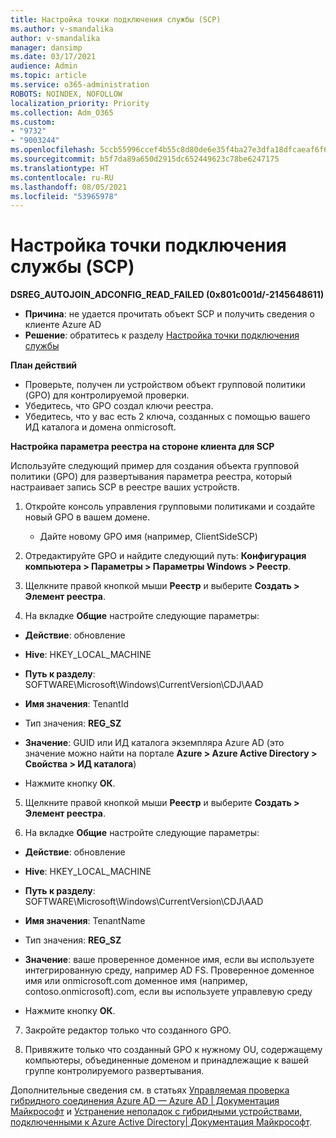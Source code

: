 ```yaml
---
title: Настройка точки подключения службы (SCP)
ms.author: v-smandalika
author: v-smandalika
manager: dansimp
ms.date: 03/17/2021
audience: Admin
ms.topic: article
ms.service: o365-administration
ROBOTS: NOINDEX, NOFOLLOW
localization_priority: Priority
ms.collection: Adm_O365
ms.custom:
- "9732"
- "9003244"
ms.openlocfilehash: 5ccb55996ccef4b55c8d80de6e35f4ba27e3dfa18dfcaeaf6f6ad1c54b6bb376
ms.sourcegitcommit: b5f7da89a650d2915dc652449623c78be6247175
ms.translationtype: HT
ms.contentlocale: ru-RU
ms.lasthandoff: 08/05/2021
ms.locfileid: "53965978"
---
```

# <a name="configure-service-connection-point-scp"></a>Настройка точки подключения службы (SCP)

**DSREG_AUTOJOIN_ADCONFIG_READ_FAILED (0x801c001d/-2145648611)**

- **Причина**: не удается прочитать объект SCP и получить сведения о клиенте Azure AD
- **Решение**: обратитесь к разделу [Настройка точки подключения службы](https://docs.microsoft.com/azure/active-directory/devices/hybrid-azuread-join-federated-domains#configure-hybrid-azure-ad-join)


**План действий**

- Проверьте, получен ли устройством объект групповой политики (GPO) для контролируемой проверки.
- Убедитесь, что GPO создал ключи реестра.
- Убедитесь, что у вас есть 2 ключа, созданных с помощью вашего ИД каталога и домена onmicrosoft.

**Настройка параметра реестра на стороне клиента для SCP**

Используйте следующий пример для создания объекта групповой политики (GPO) для развертывания параметра реестра, который настраивает запись SCP в реестре ваших устройств.

1. Откройте консоль управления групповыми политиками и создайте новый GPO в вашем домене.
     - Дайте новому GPO имя (например, ClientSideSCP)

2. Отредактируйте GPO и найдите следующий путь: **Конфигурация компьютера > Параметры > Параметры Windows > Реестр**.

3. Щелкните правой кнопкой мыши **Реестр** и выберите **Создать > Элемент реестра**.

4. На вкладке **Общие** настройте следующие параметры:
  
- **Действие**: обновление
    
- **Hive**: HKEY_LOCAL_MACHINE
    
- **Путь к разделу**: SOFTWARE\Microsoft\Windows\CurrentVersion\CDJ\AAD
    
- **Имя значения**: TenantId
    
- Тип значения: **REG_SZ**
    
- **Значение**: GUID или ИД каталога экземпляра Azure AD (это значение можно найти на портале **Azure > Azure Active Directory > Свойства > ИД каталога**)
 
- Нажмите кнопку **ОК**.
 
5. Щелкните правой кнопкой мыши **Реестр** и выберите **Создать > Элемент реестра**.

6. На вкладке **Общие** настройте следующие параметры:
  
- **Действие**: обновление
    
- **Hive**: HKEY_LOCAL_MACHINE
    
- **Путь к разделу**: SOFTWARE\Microsoft\Windows\CurrentVersion\CDJ\AAD
    
- **Имя значения**: TenantName
    
- Тип значения: **REG_SZ**
    
- **Значение**: ваше проверенное доменное имя, если вы используете интегрированную среду, например AD FS. Проверенное доменное имя или onmicrosoft.com доменное имя (например, contoso.onmicrosoft).com, если вы используете управлевую среду

- Нажмите кнопку **ОК**.

7. Закройте редактор только что созданного GPO.

8. Привяжите только что созданный GPO к нужному OU, содержащему компьютеры, объединенные доменом и принадлежащие к вашей группе контролируемого развертывания.

Дополнительные сведения см. в статьях [Управляемая проверка гибридного соединения Azure AD — Azure AD |  Документация Майкрософт](https://docs.microsoft.com/azure/active-directory/devices/hybrid-azuread-join-control) и [Устранение неполадок с гибридными устройствами, подключенными к Azure Active Directory| Документация Майкрософт](https://docs.microsoft.com/azure/active-directory/devices/troubleshoot-hybrid-join-windows-current).









